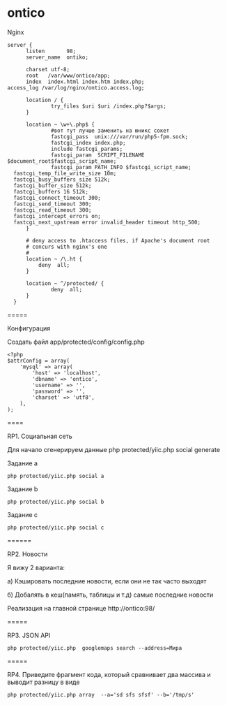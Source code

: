 ontico
======

Nginx

    server {
          listen       98;
          server_name  ontiko;
  
          charset utf-8;
          root   /var/www/ontico/app;
          index  index.html index.htm index.php;
  	access_log /var/log/nginx/ontico.access.log;
  
          location / {
                  try_files $uri $uri /index.php?$args;
          }
  
          location ~ \w+\.php$ {
                  #вот тут лучше заменить на юникс сокет
                  fastcgi_pass  unix:///var/run/php5-fpm.sock;
                  fastcgi_index index.php;
                  include fastcgi_params;
                  fastcgi_param  SCRIPT_FILENAME   $document_root$fastcgi_script_name;
                  fastcgi_param PATH_INFO $fastcgi_script_name;
      fastcgi_temp_file_write_size 10m;
      fastcgi_busy_buffers_size 512k;
      fastcgi_buffer_size 512k;
      fastcgi_buffers 16 512k;
      fastcgi_connect_timeout 300;
      fastcgi_send_timeout 300;
      fastcgi_read_timeout 300;
      fastcgi_intercept_errors on;
      fastcgi_next_upstream error invalid_header timeout http_500;
          }
  
          # deny access to .htaccess files, if Apache's document root
          # concurs with nginx's one
          #
          location ~ /\.ht {
              deny  all;
          }
                  
          location ~ ^/protected/ {
                  deny  all;
          }
      }

=====

Конфигурация

Создать файл app/protected/config/config.php

    <?php
    $attrConfig = array(
        'mysql' => array(
            'host' => 'localhost',
            'dbname' => 'ontico',
            'username' => '',
            'password' => '',
            'charset' => 'utf8',
        ),
    );

====

RP1. Социальная сеть

Для начало сгенерируем данные
    php protected/yiic.php social generate
    
Задание a

    php protected/yiic.php social a

Задание b

    php protected/yiic.php social b
    
Задание c

    php protected/yiic.php social c
    
======

RP2. Новости

Я вижу 2 варианта:

а) Кэшировать последние новости, если они не так часто выходят

б) Добалять в кеш(память, таблицы и т.д) самые последние новости

Реализация на главной странице
http://ontico:98/

=====

RP3. JSON API

    php protected/yiic.php  googlemaps search --address=Мира

=====

RP4. Приведите фрагмент кода, который сравнивает два массива и выводит
разницу в виде

    php protected/yiic.php array  --a='sd sfs sfsf' --b='/tmp/s'


